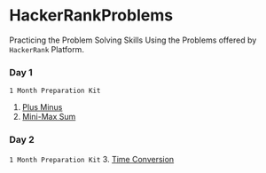 # HackerRankProblems
Practicing the Problem Solving Skills Using the Problems offered by `HackerRank` Platform.

### Day 1
`1 Month Preparation Kit`
1. [Plus Minus](1%20Month%20Preparation%20Kit/Day%201/Plus%20Minus.cpp)
2. [Mini-Max Sum](1%20Month%20Preparation%20Kit/Day%201/Mini-Max%20Sum.cpp)

### Day 2
`1 Month Preparation Kit`
3. [Time Conversion](1%20Month%20Preparation%20Kit/Day%201/Time%20Conversion.cpp)
